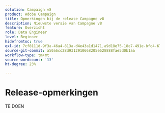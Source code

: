 ```yaml
---
solution: Campaign v8
product: Adobe Campaign
title: Opmerkingen bij de release Campagne v8
description: Nieuwste versie van Campagne v8
feature: Overzicht
role: Data Engineer
level: Beginner
hidefromtoc: true
exl-id: 7cf8111d-9f3a-46a4-813a-d4e43a1d1471,a9d18e75-18e7-491e-bfc4-671c3600396e
source-git-commit: a50a6cc28d9312910668205e528888fae5d0b1aa
workflow-type: tm+mt
source-wordcount: '13'
ht-degree: 23%

---
```


# Release-opmerkingen

TE DOEN
